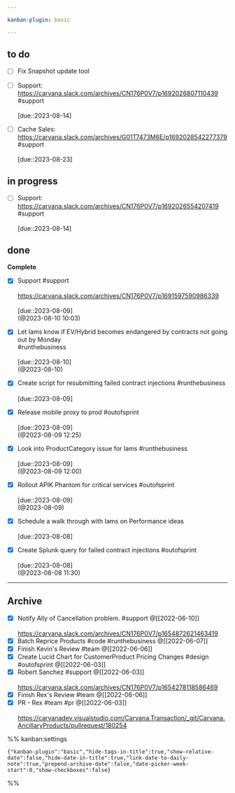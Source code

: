 ```yaml
---

kanban-plugin: basic

---
```


## to do

- [ ] Fix Snapshot update tool
- [ ] Support:<br>https://carvana.slack.com/archives/CN176P0V7/p1692026807110439<br>#support <br><br>[due::2023-08-14]
- [ ] Cache Sales:<br>https://carvana.slack.com/archives/G01T7473M6E/p1692028542277379<br>#support <br><br>[due::2023-08-23]


## in progress

- [ ] Support: https://carvana.slack.com/archives/CN176P0V7/p1692026554207419<br>#support <br><br>[due::2023-08-14]


## done

**Complete**
- [x] Support #support <br><br>https://carvana.slack.com/archives/CN176P0V7/p1691597590986339<br><br>[due::2023-08-09]<br>(@2023-08-10 10:03)
- [x] Let Iams know if EV/Hybrid becomes endangered by contracts not going out by Monday<br>#runthebusiness <br><br>[due::2023-08-10]<br>(@2023-08-10)
- [x] Create script for resubmitting failed contract injections #runthebusiness <br><br>[due::2023-08-09]
- [x] Release mobile proxy to prod #outofsprint <br><br>[due::2023-08-09]<br>(@2023-08-09 12:25)
- [x] Look into ProductCategory issue for Iams #runthebusiness <br><br>[due::2023-08-09]<br>(@2023-08-09 12:00)
- [x] Rollout APIK Phantom for critical services #outofsprint <br><br>[due::2023-08-09]<br>(@2023-08-09)
- [x] Schedule a walk through with Iams on Performance ideas <br><br>[due::2023-08-08]
- [x] Create Splunk query for failed contract injections #outofsprint <br><br>[due::2023-08-08]<br>(@2023-08-08 11:30)


***

## Archive

- [x] Notify Ally of Cancellation problem. #support @[[2022-06-10]]<br><br>https://carvana.slack.com/archives/CN176P0V7/p1654872621463419
- [x] Batch Reprice Products #code #runthebusiness @[[2022-06-07]]
- [x] Finish Kevin's Review #team @[[2022-06-06]]
- [x] Create Lucid Chart for CustomerProduct Pricing Changes #design #outofsprint @[[2022-06-03]]
- [x] Robert Sanchez #support @[[2022-06-03]]<br><br>https://carvana.slack.com/archives/CN176P0V7/p1654278118586469
- [x] Finish Rex's Review #team @[[2022-06-06]]
- [x] PR - Rex #team #pr @[[2022-06-03]]<br><br>https://carvanadev.visualstudio.com/Carvana.Transaction/_git/Carvana.AncillaryProducts/pullrequest/180254

%% kanban:settings
```
{"kanban-plugin":"basic","hide-tags-in-title":true,"show-relative-date":false,"hide-date-in-title":true,"link-date-to-daily-note":true,"prepend-archive-date":false,"date-picker-week-start":0,"show-checkboxes":false}
```
%%